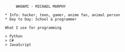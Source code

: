            WHOAMI - MICHAEL MURPHY
           
      * Info: hacker, teen, gamer, anime fan, animal person
      * Day to Day: School & programmer
      
      What I use for programming
      
      > Python
      > C#
      > JavaScript
      

